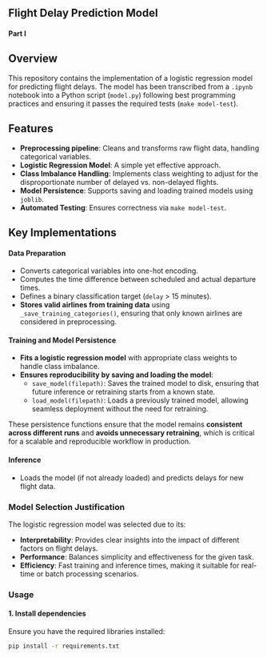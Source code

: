 ## Flight Delay Prediction Model

#### Part I
## Overview

This repository contains the implementation of a logistic regression model for predicting flight delays. The model has been transcribed from a `.ipynb` notebook into a Python script (`model.py`) following best programming practices and ensuring it passes the required tests (`make model-test`).

## Features

- **Preprocessing pipeline**: Cleans and transforms raw flight data, handling categorical variables.
- **Logistic Regression Model**: A simple yet effective approach.
- **Class Imbalance Handling**: Implements class weighting to adjust for the disproportionate number of delayed vs. non-delayed flights.
- **Model Persistence**: Supports saving and loading trained models using `joblib`.
- **Automated Testing**: Ensures correctness via `make model-test`.

## Key Implementations

#### Data Preparation
- Converts categorical variables into one-hot encoding.
- Computes the time difference between scheduled and actual departure times.
- Defines a binary classification target (`delay` > 15 minutes).
- **Stores valid airlines from training data** using `_save_training_categories()`, ensuring that only known airlines are considered in preprocessing.

#### Training and Model Persistence
- **Fits a logistic regression model** with appropriate class weights to handle class imbalance.
- **Ensures reproducibility by saving and loading the model**:
  - `save_model(filepath)`: Saves the trained model to disk, ensuring that future inference or retraining starts from a known state.
  - `load_model(filepath)`: Loads a previously trained model, allowing seamless deployment without the need for retraining.
  
These persistence functions ensure that the model remains **consistent across different runs** and **avoids unnecessary retraining**, which is critical for a scalable and reproducible workflow in production.

#### Inference
- Loads the model (if not already loaded) and predicts delays for new flight data.

### Model Selection Justification

The logistic regression model was selected due to its:
- **Interpretability**: Provides clear insights into the impact of different factors on flight delays.
- **Performance**: Balances simplicity and effectiveness for the given task.
- **Efficiency**: Fast training and inference times, making it suitable for real-time or batch processing scenarios.

### Usage

#### 1. Install dependencies
Ensure you have the required libraries installed:
```bash
pip install -r requirements.txt